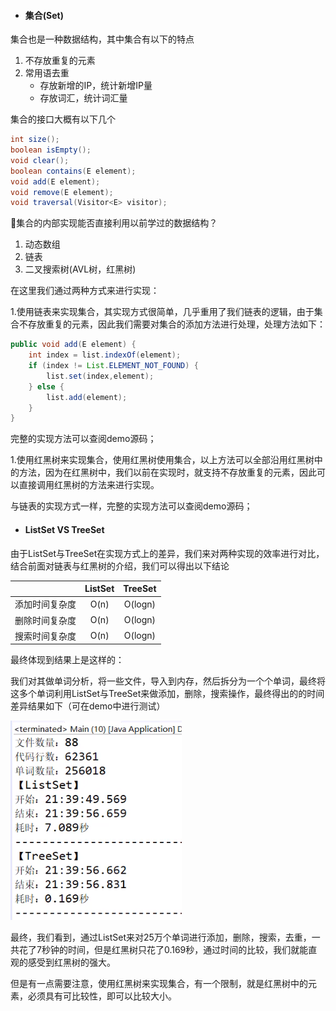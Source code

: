 - #### 集合(Set)

集合也是一种数据结构，其中集合有以下的特点

1. 不存放重复的元素
2. 常用语去重
   - 存放新增的IP，统计新增IP量
   - 存放词汇，统计词汇量

集合的接口大概有以下几个

```java
int size();
boolean isEmpty();
void clear();
boolean contains(E element);
void add(E element);
void remove(E element);
void traversal(Visitor<E> visitor);
```

🤔集合的内部实现能否直接利用以前学过的数据结构？

1. 动态数组
2. 链表
3. 二叉搜索树(AVL树，红黑树)

在这里我们通过两种方式来进行实现：

1.使用链表来实现集合，其实现方式很简单，几乎重用了我们链表的逻辑，由于集合不存放重复的元素，因此我们需要对集合的添加方法进行处理，处理方法如下：

```java
public void add(E element) {
    int index = list.indexOf(element);
    if (index != List.ELEMENT_NOT_FOUND) {
        list.set(index,element);
    } else {
        list.add(element);
    }
}
```

完整的实现方法可以查阅demo源码<ListSet>；

1.使用红黑树来实现集合，使用红黑树使用集合，以上方法可以全部沿用红黑树中的方法，因为在红黑树中，我们以前在实现时，就支持不存放重复的元素，因此可以直接调用红黑树的方法来进行实现。

与链表的实现方式一样，完整的实现方法可以查阅demo源码<TreeSet>；

- #### ListSet VS TreeSet

由于ListSet与TreeSet在实现方式上的差异，我们来对两种实现的效率进行对比，结合前面对链表与红黑树的介绍，我们可以得出以下结论

|                | ListSet | TreeSet |
| :------------: | :-----: | :-----: |
| 添加时间复杂度 |  O(n)   | O(logn) |
| 删除时间复杂度 |  O(n)   | O(logn) |
| 搜索时间复杂度 |  O(n)   | O(logn) |

最终体现到结果上是这样的：

我们对其做单词分析，将一些文件，导入到内存，然后拆分为一个个单词，最终将这多个单词利用ListSet与TreeSet来做添加，删除，搜索操作，最终得出的的时间差异结果如下（可在demo中进行测试）

![1571833942461](https://github.com/MSTGit/Algorithm/blob/master/SetDemo/Resource/1571833942461.png)

最终，我们看到，通过ListSet来对25万个单词进行添加，删除，搜索，去重，一共花了7秒钟的时间，但是红黑树只花了0.169秒，通过时间的比较，我们就能直观的感受到红黑树的强大。

但是有一点需要注意，使用红黑树来实现集合，有一个限制，就是红黑树中的元素，必须具有可比较性，即可以比较大小。